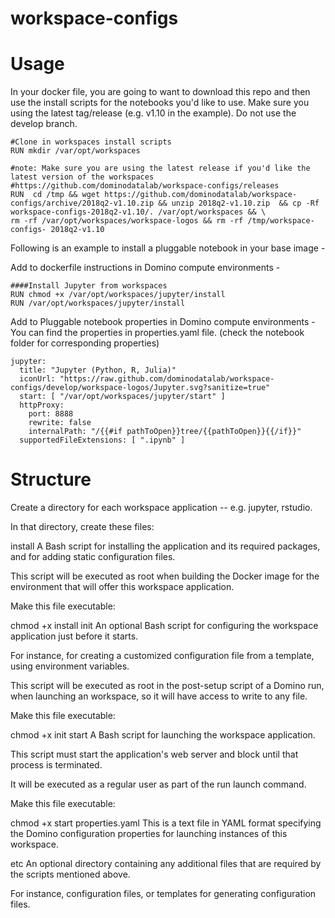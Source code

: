 # workspace-configs

# Usage


In your docker file, you are going to want to download this repo and then use the install scripts for the notebooks you'd like to use. Make sure you using the latest tag/release (e.g. v1.10 in the example). Do not use the develop branch. 
```
#Clone in workspaces install scripts
RUN mkdir /var/opt/workspaces

#note: Make sure you are using the latest release if you'd like the latest version of the workspaces
#https://github.com/dominodatalab/workspace-configs/releases
RUN  cd /tmp && wget https://github.com/dominodatalab/workspace-configs/archive/2018q2-v1.10.zip && unzip 2018q2-v1.10.zip  && cp -Rf workspace-configs-2018q2-v1.10/. /var/opt/workspaces && \
rm -rf /var/opt/workspaces/workspace-logos && rm -rf /tmp/workspace-configs- 2018q2-v1.10

```




Following is an example to install a pluggable notebook in your base image - 

Add to dockerfile instructions in Domino compute environments - 
```
####Install Jupyter from workspaces
RUN chmod +x /var/opt/workspaces/jupyter/install
RUN /var/opt/workspaces/jupyter/install
```

Add to Pluggable notebook properties in Domino compute environments - 
You can find the properties in properties.yaml file. (check the notebook folder for corresponding properties)

```
jupyter:
  title: "Jupyter (Python, R, Julia)"
  iconUrl: "https://raw.github.com/dominodatalab/workspace-configs/develop/workspace-logos/Jupyter.svg?sanitize=true"
  start: [ "/var/opt/workspaces/jupyter/start" ]
  httpProxy:
    port: 8888
    rewrite: false
    internalPath: "/{{#if pathToOpen}}tree/{{pathToOpen}}{{/if}}"
  supportedFileExtensions: [ ".ipynb" ]
```



# Structure
Create a directory for each workspace application -- e.g. jupyter, rstudio.

In that directory, create these files:

install
A Bash script for installing the application and its required packages, and for adding static configuration files.

This script will be executed as root when building the Docker image for the environment that will offer this workspace application.

Make this file executable:

chmod +x install
init
An optional Bash script for configuring the workspace application just before it starts.

For instance, for creating a customized configuration file from a template, using environment variables.

This script will be executed as root in the post-setup script of a Domino run, when launching an workspace, so it will have access to write to any file.

Make this file executable:

chmod +x init
start
A Bash script for launching the workspace application.

This script must start the application's web server and block until that process is terminated.

It will be executed as a regular user as part of the run launch command.

Make this file executable:

chmod +x start
properties.yaml
This is a text file in YAML format specifying the Domino configuration properties for launching instances of this workspace.

etc
An optional directory containing any additional files that are required by the scripts mentioned above.

For instance, configuration files, or templates for generating configuration files.


